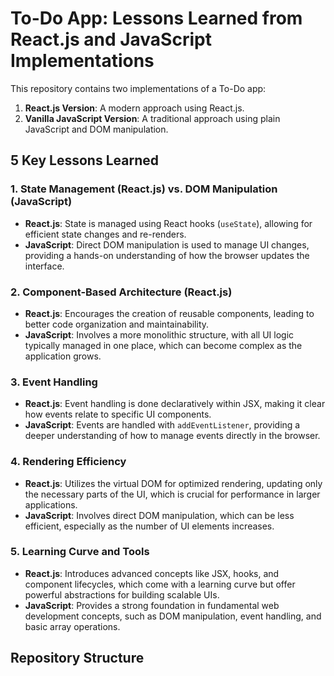 # To-Do App: Lessons Learned from React.js and JavaScript Implementations

This repository contains two implementations of a To-Do app:
1. **React.js Version**: A modern approach using React.js.
2. **Vanilla JavaScript Version**: A traditional approach using plain JavaScript and DOM manipulation.

## 5 Key Lessons Learned

### 1. State Management (React.js) vs. DOM Manipulation (JavaScript)
- **React.js**: State is managed using React hooks (`useState`), allowing for efficient state changes and re-renders.
- **JavaScript**: Direct DOM manipulation is used to manage UI changes, providing a hands-on understanding of how the browser updates the interface.

### 2. Component-Based Architecture (React.js)
- **React.js**: Encourages the creation of reusable components, leading to better code organization and maintainability.
- **JavaScript**: Involves a more monolithic structure, with all UI logic typically managed in one place, which can become complex as the application grows.

### 3. Event Handling
- **React.js**: Event handling is done declaratively within JSX, making it clear how events relate to specific UI components.
- **JavaScript**: Events are handled with `addEventListener`, providing a deeper understanding of how to manage events directly in the browser.

### 4. Rendering Efficiency
- **React.js**: Utilizes the virtual DOM for optimized rendering, updating only the necessary parts of the UI, which is crucial for performance in larger applications.
- **JavaScript**: Involves direct DOM manipulation, which can be less efficient, especially as the number of UI elements increases.

### 5. Learning Curve and Tools
- **React.js**: Introduces advanced concepts like JSX, hooks, and component lifecycles, which come with a learning curve but offer powerful abstractions for building scalable UIs.
- **JavaScript**: Provides a strong foundation in fundamental web development concepts, such as DOM manipulation, event handling, and basic array operations.

## Repository Structure

